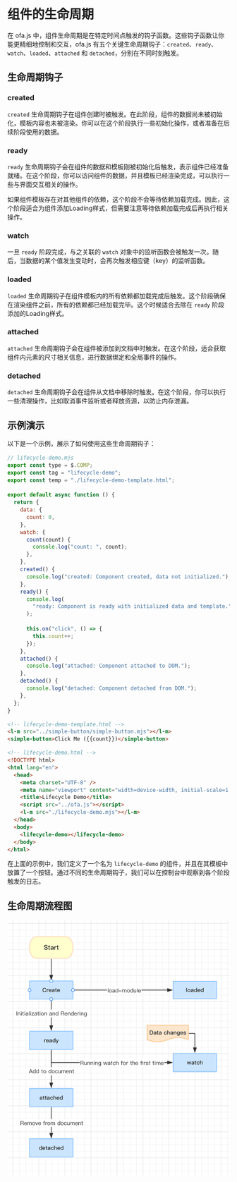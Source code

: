 # 组件的生命周期

在 ofa.js 中，组件生命周期是在特定时间点触发的钩子函数。这些钩子函数让你能更精细地控制和交互，ofa.js 有五个关键生命周期钩子：`created`、`ready`、`watch`、`loaded`、`attached` 和 `detached`，分别在不同时刻触发。

## 生命周期钩子

### created

`created` 生命周期钩子在组件创建时被触发。在此阶段，组件的数据尚未被初始化，模板内容也未被渲染。你可以在这个阶段执行一些初始化操作，或者准备在后续阶段使用的数据。

### ready

`ready` 生命周期钩子会在组件的数据和模板刚被初始化后触发，表示组件已经准备就绪。在这个阶段，你可以访问组件的数据，并且模板已经渲染完成，可以执行一些与界面交互相关的操作。

如果组件模板存在对其他组件的依赖，这个阶段不会等待依赖加载完成。因此，这个阶段适合为组件添加Loading样式，但需要注意等待依赖加载完成后再执行相关操作。

### watch

一旦 `ready` 阶段完成，与之关联的 `watch` 对象中的监听函数会被触发一次。随后，当数据的某个值发生变动时，会再次触发相应键（key）的监听函数。

### loaded

`loaded` 生命周期钩子在组件模板内的所有依赖都加载完成后触发。这个阶段确保在渲染组件之前，所有的依赖都已经加载完毕。这个时候适合去除在 `ready` 阶段添加的Loading样式。

### attached

`attached` 生命周期钩子会在组件被添加到文档中时触发。在这个阶段，适合获取组件内元素的尺寸相关信息，进行数据绑定和全局事件的操作。

### detached

`detached` 生命周期钩子会在组件从文档中移除时触发。在这个阶段，你可以执行一些清理操作，比如取消事件监听或者释放资源，以防止内存泄漏。

## 示例演示

以下是一个示例，展示了如何使用这些生命周期钩子：

```javascript
// lifecycle-demo.mjs
export const type = $.COMP;
export const tag = "lifecycle-demo";
export const temp = "./lifecycle-demo-template.html";

export default async function () {
  return {
    data: {
      count: 0,
    },
    watch: {
      count(count) {
        console.log("count: ", count);
      },
    },
    created() {
      console.log("created: Component created, data not initialized.");
    },
    ready() {
      console.log(
        "ready: Component is ready with initialized data and template."
      );

      this.on("click", () => {
        this.count++;
      });
    },
    attached() {
      console.log("attached: Component attached to DOM.");
    },
    detached() {
      console.log("detached: Component detached from DOM.");
    },
  };
}

```

```html
<!-- lifecycle-demo-template.html -->
<l-m src="../simple-button/simple-button.mjs"></l-m>
<simple-button>Click Me ({{count}})</simple-button>
```

```html
<!-- lifecycle-demo.html -->
<!DOCTYPE html>
<html lang="en">
  <head>
    <meta charset="UTF-8" />
    <meta name="viewport" content="width=device-width, initial-scale=1.0" />
    <title>Lifecycle Demo</title>
    <script src="../ofa.js"></script>
    <l-m src="./lifecycle-demo.mjs"></l-m>
  </head>
  <body>
    <lifecycle-demo></lifecycle-demo>
  </body>
</html>
```

在上面的示例中，我们定义了一个名为 `lifecycle-demo` 的组件，并且在其模板中放置了一个按钮。通过不同的生命周期钩子，我们可以在控制台中观察到各个阶段触发的日志。

## 生命周期流程图

<img src="../../publics/life-cycle.png" width="512" />
